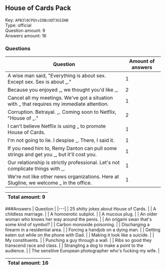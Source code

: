 ## House of Cards Pack
Key: `APB3l0CPQtvZOBcUQT3GSIHB`  
Type: official  
Question amount: 9  
Answers amount: 16
### Questions
| Question | Amount of answers |
|---|---|
| A wise man said, "Everything is about sex. Except sex. Sex is about _." | 1 |
| Because you enjoyed _, we thought you'd like _. | 2 |
| Cancel all my meetings. We've got a situation with _ that requires my immediate attention. | 1 |
| Corruption. Betrayal. _. Coming soon to Netflix, "House of _." | 2 |
| I can't believe Netflix is using _ to promote House of Cards. | 1 |
| I'm not going to lie. I despise _. There, I said it. | 1 |
| If you need him to, Remy Danton can pull some strings and get you _, but it'll cost you. | 1 |
| Our relationship is strictly professional. Let's not complicate things with _. | 1 |
| We're not like other news organizations. Here at Slugline, we welcome _ in the office. | 1 |

|Total amount: 9|
|---|
###Answers
| Question |
|---|
| 25 shitty jokes about House of Cards. |
| A childless marriage. |
| A homoerotic subplot. |
| A mucous plug. |
| An older woman who knows her way around the penis. |
| An origami swan that's some kind of symbol? |
| Carbon monoxide poisoning. |
| Discharging a firearm in a residential area. |
| Forcing a handjob on a dying man. |
| Getting eaten out while on the phone with Dad. |
| Making it look like a suicide. |
| My constituents. |
| Punching a guy through a wall. |
| Ribs so good they transcend race and class. |
| Strangling a dog to make a point to the audience. |
| The sensitive European photographer who's fucking my wife. |

|Total amount: 16|
|---|